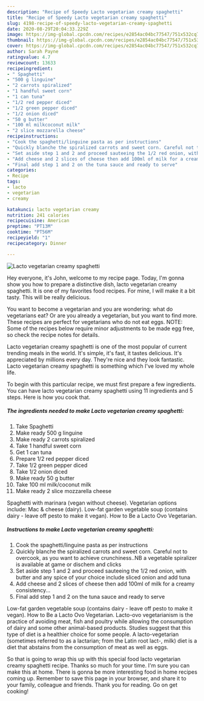 ```yaml
---
description: "Recipe of Speedy Lacto vegetarian creamy spaghetti"
title: "Recipe of Speedy Lacto vegetarian creamy spaghetti"
slug: 4198-recipe-of-speedy-lacto-vegetarian-creamy-spaghetti
date: 2020-08-29T20:04:33.229Z
image: https://img-global.cpcdn.com/recipes/e2854ac04bc77547/751x532cq70/lacto-vegetarian-creamy-spaghetti-recipe-main-photo.jpg
thumbnail: https://img-global.cpcdn.com/recipes/e2854ac04bc77547/751x532cq70/lacto-vegetarian-creamy-spaghetti-recipe-main-photo.jpg
cover: https://img-global.cpcdn.com/recipes/e2854ac04bc77547/751x532cq70/lacto-vegetarian-creamy-spaghetti-recipe-main-photo.jpg
author: Sarah Payne
ratingvalue: 4.7
reviewcount: 13633
recipeingredient:
- " Spaghetti"
- "500 g linguine"
- "2 carrots spiralized"
- "1 handful sweet corn"
- "1 can tuna"
- "1/2 red pepper diced"
- "1/2 green pepper diced"
- "1/2 onion diced"
- "50 g butter"
- "100 ml milkcoconut milk"
- "2 slice mozzarella cheese"
recipeinstructions:
- "Cook the spaghetti/linguine pasta as per instructions"
- "Quickly blanche the spiralized carrots and sweet corn. Careful not to overcook, as you want to achieve crunchiness..NB a vegetable spiralizer is available at game or dischem and clicks"
- "Set aside step 1 and 2 and proceed sauteeing the 1/2 red onion, with butter and any spice of your choice include sliced onion and add tuna"
- "Add cheese and 2 slices of cheese then add 100ml of milk for a creamy consistency..."
- "Final add step 1 and 2 on the tuna sauce and ready to serve"
categories:
- Recipe
tags:
- lacto
- vegetarian
- creamy

katakunci: lacto vegetarian creamy 
nutrition: 241 calories
recipecuisine: American
preptime: "PT13M"
cooktime: "PT56M"
recipeyield: "1"
recipecategory: Dinner

---
```



![Lacto vegetarian creamy spaghetti](https://img-global.cpcdn.com/recipes/e2854ac04bc77547/751x532cq70/lacto-vegetarian-creamy-spaghetti-recipe-main-photo.jpg)

Hey everyone, it's John, welcome to my recipe page. Today, I'm gonna show you how to prepare a distinctive dish, lacto vegetarian creamy spaghetti. It is one of my favorites food recipes. For mine, I will make it a bit tasty. This will be really delicious.

You want to become a vegetarian and you are wondering: what do vegetarians eat? Or are you already a vegetarian, but you want to find more. These recipes are perfect for vegetarians who do not eat eggs. NOTE: Some of the recipes below require minor adjustments to be made egg free, so check the recipe notes for details.

Lacto vegetarian creamy spaghetti is one of the most popular of current trending meals in the world. It's simple, it's fast, it tastes delicious. It's appreciated by millions every day. They're nice and they look fantastic. Lacto vegetarian creamy spaghetti is something which I've loved my whole life.


To begin with this particular recipe, we must first prepare a few ingredients. You can have lacto vegetarian creamy spaghetti using 11 ingredients and 5 steps. Here is how you cook that.

<!--inarticleads1-->

##### The ingredients needed to make Lacto vegetarian creamy spaghetti:

1. Take  Spaghetti
1. Make ready 500 g linguine
1. Make ready 2 carrots spiralized
1. Take 1 handful sweet corn
1. Get 1 can tuna
1. Prepare 1/2 red pepper diced
1. Take 1/2 green pepper diced
1. Take 1/2 onion diced
1. Make ready 50 g butter
1. Take 100 ml milk/coconut milk
1. Make ready 2 slice mozzarella cheese


Spaghetti with marinara (vegan without cheese). Vegetarian options include: Mac &amp; cheese (dairy). Low-fat garden vegetable soup (contains dairy - leave off pesto to make it vegan). How to Be a Lacto Ovo Vegetarian. 

<!--inarticleads2-->

##### Instructions to make Lacto vegetarian creamy spaghetti:

1. Cook the spaghetti/linguine pasta as per instructions
1. Quickly blanche the spiralized carrots and sweet corn. Careful not to overcook, as you want to achieve crunchiness..NB a vegetable spiralizer is available at game or dischem and clicks
1. Set aside step 1 and 2 and proceed sauteeing the 1/2 red onion, with butter and any spice of your choice include sliced onion and add tuna
1. Add cheese and 2 slices of cheese then add 100ml of milk for a creamy consistency...
1. Final add step 1 and 2 on the tuna sauce and ready to serve


Low-fat garden vegetable soup (contains dairy - leave off pesto to make it vegan). How to Be a Lacto Ovo Vegetarian. Lacto-ovo vegetarianism is the practice of avoiding meat, fish and poultry while allowing the consumption of dairy and some other animal-based products. Studies suggest that this type of diet is a healthier choice for some people. A lacto-vegetarian (sometimes referred to as a lactarian; from the Latin root lact-, milk) diet is a diet that abstains from the consumption of meat as well as eggs. 

So that is going to wrap this up with this special food lacto vegetarian creamy spaghetti recipe. Thanks so much for your time. I'm sure you can make this at home. There is gonna be more interesting food in home recipes coming up. Remember to save this page in your browser, and share it to your family, colleague and friends. Thank you for reading. Go on get cooking!
